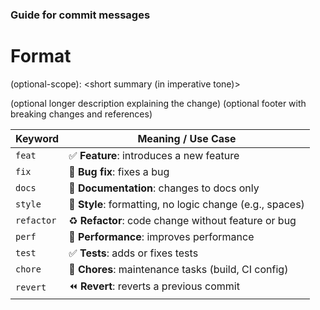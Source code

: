 ### Guide for commit messages

# Format

<type>(optional-scope): <short summary (in imperative tone)>

(optional longer description explaining the change)
(optional footer with breaking changes and references)

| **Keyword** | **Meaning / Use Case**                                   |
| ----------- | -------------------------------------------------------- |
| `feat`      | ✅ **Feature**: introduces a new feature                 |
| `fix`       | 🐞 **Bug fix**: fixes a bug                              |
| `docs`      | 📄 **Documentation**: changes to docs only               |
| `style`     | 🎨 **Style**: formatting, no logic change (e.g., spaces) |
| `refactor`  | ♻️ **Refactor**: code change without feature or bug      |
| `perf`      | 🚀 **Performance**: improves performance                 |
| `test`      | ✅ **Tests**: adds or fixes tests                        |
| `chore`     | 🔧 **Chores**: maintenance tasks (build, CI config)      |
| `revert`    | ⏪ **Revert**: reverts a previous commit                 |